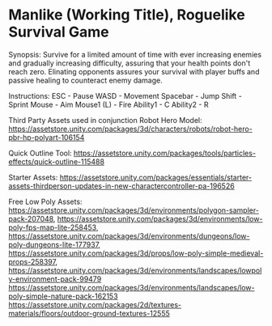 # Manlike (Working Title),  Roguelike Survival Game

Synopsis: Survive for a limited amount of time with ever increasing enemies and gradually increasing difficulty, assuring that your health points don't reach zero. Elinating opponents assures your survival with player buffs and passive healing to counteract enemy damage.

Instructions:
ESC - Pause
WASD - Movement
Spacebar - Jump
Shift - Sprint
Mouse - Aim
Mouse1 (L) - Fire
Ability1 - C
Ability2 - R

Third Party Assets used in conjunction
Robot Hero Model: https://assetstore.unity.com/packages/3d/characters/robots/robot-hero-pbr-hp-polyart-106154

Quick Outline Tool: https://assetstore.unity.com/packages/tools/particles-effects/quick-outline-115488

Starter Assets: https://assetstore.unity.com/packages/essentials/starter-assets-thirdperson-updates-in-new-charactercontroller-pa-196526

Free Low Poly Assets: 
https://assetstore.unity.com/packages/3d/environments/polygon-sampler-pack-207048, 
https://assetstore.unity.com/packages/3d/environments/low-poly-fps-map-lite-258453, 
https://assetstore.unity.com/packages/3d/environments/dungeons/low-poly-dungeons-lite-177937,
https://assetstore.unity.com/packages/3d/props/low-poly-simple-medieval-props-258397,
https://assetstore.unity.com/packages/3d/environments/landscapes/lowpoly-environment-pack-99479
https://assetstore.unity.com/packages/3d/environments/landscapes/low-poly-simple-nature-pack-162153
https://assetstore.unity.com/packages/2d/textures-materials/floors/outdoor-ground-textures-12555
